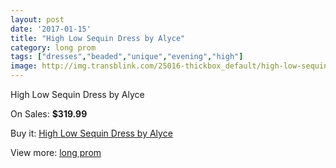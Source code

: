 ```yaml
---
layout: post
date: '2017-01-15'
title: "High Low Sequin Dress by Alyce"
category: long prom
tags: ["dresses","beaded","unique","evening","high"]
image: http://img.transblink.com/25016-thickbox_default/high-low-sequin-dress-by-alyce.jpg
---
```

High Low Sequin Dress by Alyce

On Sales: **$319.99**
<a href="https://www.transblink.com/en/long-prom/7888-high-low-sequin-dress-by-alyce.html"><amp-img layout="responsive" width="600" height="600" src="//img.transblink.com/25016-thickbox_default/high-low-sequin-dress-by-alyce.jpg" alt="High Low Sequin Dress by Alyce 0" /></a>
<a href="https://www.transblink.com/en/long-prom/7888-high-low-sequin-dress-by-alyce.html"><amp-img layout="responsive" width="600" height="600" src="//img.transblink.com/25017-thickbox_default/high-low-sequin-dress-by-alyce.jpg" alt="High Low Sequin Dress by Alyce 1" /></a>

Buy it: [High Low Sequin Dress by Alyce](https://www.transblink.com/en/long-prom/7888-high-low-sequin-dress-by-alyce.html "High Low Sequin Dress by Alyce")

View more: [long prom](https://www.transblink.com/en/58-long-prom "long prom")